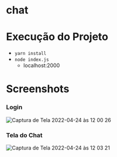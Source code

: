 # chat



# Execução do Projeto

- `yarn install`
- `node index.js`
  - localhost:2000

# Screenshots

### Login
![Captura de Tela 2022-04-24 às 12 00 26](https://user-images.githubusercontent.com/18218791/164982723-c6601b4f-4e9a-434f-b1e1-8fa17a091517.png)

### Tela do Chat
![Captura de Tela 2022-04-24 às 12 03 21](https://user-images.githubusercontent.com/18218791/164982842-654cf319-dd0c-48cb-9734-17f3f7f804e8.png)
